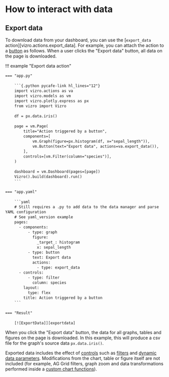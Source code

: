 # How to interact with data

## Export data

To download data from your dashboard, you can use the [`export_data` action][vizro.actions.export_data]. For example, you can attach the action to a [button](button.md) as follows. When a user clicks the "Export data" button, all data on the page is downloaded.

!!! example "Export data action"

    === "app.py"

        ```{.python pycafe-link hl_lines="12"}
        import vizro.actions as va
        import vizro.models as vm
        import vizro.plotly.express as px
        from vizro import Vizro

        df = px.data.iris()

        page = vm.Page(
            title="Action triggered by a button",
            components=[
                vm.Graph(figure=px.histogram(df, x="sepal_length")),
                vm.Button(text="Export data", actions=va.export_data()),
            ],
            controls=[vm.Filter(column="species")],
        )

        dashboard = vm.Dashboard(pages=[page])
        Vizro().build(dashboard).run()
        ```

    === "app.yaml"

        ```yaml
        # Still requires a .py to add data to the data manager and parse YAML configuration
        # See yaml_version example
        pages:
          - components:
              - type: graph
                figure:
                  _target_: histogram
                  x: sepal_length
              - type: button
                text: Export data
                actions:
                  - type: export_data
          - controls:
              - type: filter
                column: species
            layout:
              type: flex
            title: Action triggered by a button
        ```

    === "Result"

        [![ExportData]][exportdata]

When you click the "Export data" button, the data for all graphs, tables and figures on the page is downloaded. In this example, this will produce a csv file for the graph's source data `px.data.iris()`.

Exported data includes the effect of [controls](controls.md) such as [filters](filters.md) and [dynamic data parameters](parameters.md#dynamic-data-parameters). Modifications from the chart, table or figure itself are not included (for example, AG Grid filters, graph zoom and data transformations performed inside a [custom chart functions](custom-charts.md)).

[exportdata]: ../../assets/user_guides/actions/actions_export.png
